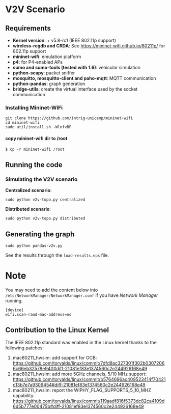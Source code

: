 # V2V Scenario

## Requirements 
- **Kernel version**: + v5.8-rc1 (IEEE 802.11p support)
- **wireless-regdb and CRDA**: See https://mininet-wifi.github.io/80211p/ for 802.11p support
- **mininet-wifi**: emulation platform  
- **p4**: for P4-enabled APs
- **sumo and sumo-tools (tested with 1.6)**: vehicular simulation
- **python-scapy**: packet sniffer
- **mosquitto, mosquitto-client and paho-mqtt**: MQTT communication
- **python-pandas**: graph generation 
- **bridge-utils**: create the virtual interface used by the socket communication

  
### Installing Mininet-WiFi  
```
git clone https://github.com/intrig-unicamp/mininet-wifi   
cd mininet-wifi    
sudo util/install.sh -WlnfvBP  
```

#### copy mininet-wifi dir to /root
`$ cp -r mininet-wifi /root`  

## Running the code   

###  Simulating the V2V scenario
**Centralized scenario**:    
```
sudo python v2v-topo.py centralized
```

**Distributed scenario**:
```
sudo python v2v-topo.py distributed
```

## Generating the graph
```
sudo python pandas-v2v.py   
```

See the results through the `load-results.eps` file.

# Note
You may need to add the content below into `/etc/NetworkManager/NetworkManager.conf` if you have _Network Manager_ running.

```
[device]
wifi.scan-rand-mac-address=no
```

## Contribution to the Linux Kernel
The IEEE 802.11p standard was enabled in the Linux kernel thanks to the following patches:

1. mac80211_hwsim: add support for OCB: https://github.com/torvalds/linux/commit/7dfd8ac327301f302b03072066c66eb32578e940#diff-21081ef83e1374560c2e244926168e49
2. mac80211_hwsim: add more 5GHz channels, 5/10 MHz support: https://github.com/torvalds/linux/commit/b5764696ac409523414f70421c13b7e7a9309454#diff-21081ef83e1374560c2e244926168e49
3. mac80211_hwsim: report the WIPHY_FLAG_SUPPORTS_5_10_MHZ capability: https://github.com/torvalds/linux/commit/119aadf816f5373dc82ca4109d6d5b777e00475b#diff-21081ef83e1374560c2e244926168e49